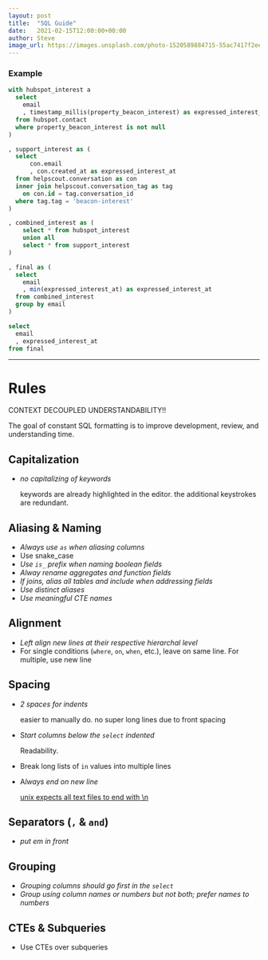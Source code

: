 ```yaml
---
layout: post
title:  "SQL Guide"
date:   2021-02-15T12:00:00+00:00
author: Steve
image_url: https://images.unsplash.com/photo-1520589884715-55ac7417f2ee?ixlib=rb-1.2.1&q=85&fm=jpg&crop=entropy&cs=srgb&w=1200
---
```


### Example
```sql
with hubspot_interest a
  select
    email
    , timestamp_millis(property_beacon_interest) as expressed_interest_at
  from hubspot.contact
  where property_beacon_interest is not null
)

, support_interest as (
  select
      con.email
      , con.created_at as expressed_interest_at
  from helpscout.conversation as con
  inner join helpscout.conversation_tag as tag
    on con.id = tag.conversation_id
  where tag.tag = 'beacon-interest'
) 

, combined_interest as (
    select * from hubspot_interest
    union all
    select * from support_interest
)

, final as (
  select 
    email
    , min(expressed_interest_at) as expressed_interest_at
  from combined_interest
  group by email
)

select
  email
  , expressed_interest_at
from final
```

---

# Rules

CONTEXT DECOUPLED UNDERSTANDABILITY!!

The goal of constant SQL formatting is to improve development, review, and understanding time.

## Capitalization

- *no capitalizing of keywords*

    keywords are already highlighted in the editor. the additional keystrokes are redundant.

## Aliasing & Naming

- *Always use* *`as`* *when aliasing columns*
- Use snake_case
- *Use* *`is_`* *prefix when naming boolean fields*
- *Alway rename aggregates and function fields*
- *If joins, alias all tables and include when addressing fields*
- *Use distinct aliases*
- *Use meaningful CTE names*

## Alignment

- *Left align new lines at their respective hierarchal level*
- For single conditions (`where`, `on`, `when`, etc.), leave on same line. For multiple, use new line

## Spacing

- *2 spaces for indents*

    easier to manually do. no super long lines due to front spacing

- S*tart columns below the* *`select`* *indented*

    Readability.

- Break long lists of `in` values into multiple lines
- A*lways end on new line*

    [unix expects all text files to end with \n](https://unix.stackexchange.com/questions/18743/whats-the-point-in-adding-a-new-line-to-the-end-of-a-file)

## Separators (`,` & `and`)

- *put em in front*

## Grouping

- *Grouping columns should go first in the* *`select`*
- *Group using column names or numbers but not both; prefer names to numbers*

## CTEs & Subqueries

- Use CTEs over subqueries